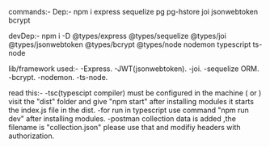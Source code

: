 commands:-
  Dep:-
    npm i express sequelize pg pg-hstore joi jsonwebtoken bcrypt

  devDep:-
    npm i -D @types/express @types/sequelize @types/joi @types/jsonwebtoken @types/bcrypt @types/node nodemon typescript ts-node

lib/framework used:-
  -Express.
  -JWT(jsonwebtoken).
  -joi.
  -sequelize ORM.
  -bcrypt.
  -nodemon.
  -ts-node.

read this:-
  -tsc(typescipt compiler) must be configured in the machine ( or ) visit the "dist" folder and give "npm start" after installing modules it starts the index.js file in the dist.
  -for run in typescript use command "npm run dev" after installing modules.
  -postman collection data is added ,the filename is "collection.json" please use that and modifiy headers with authorization.
  
  
